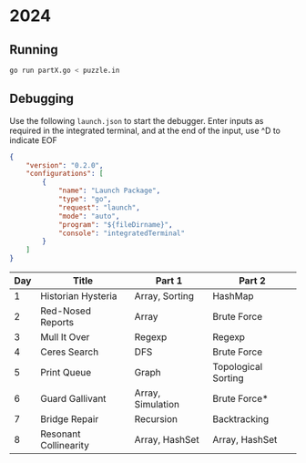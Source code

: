 # 2024

## Running

```sh
go run partX.go < puzzle.in
```

## Debugging

Use the following `launch.json` to start the debugger. Enter inputs as required in the integrated terminal, and at the end of the input, use ^D to indicate EOF

```json
{
    "version": "0.2.0",
    "configurations": [
        {
            "name": "Launch Package",
            "type": "go",
            "request": "launch",
            "mode": "auto",
            "program": "${fileDirname}",
            "console": "integratedTerminal"
        }
    ]
}
```

| Day | Title                 | Part 1            | Part 2              |
| --- | --------------------- | ----------------- | ------------------- |
| 1   | Historian Hysteria    | Array, Sorting    | HashMap             |
| 2   | Red-Nosed Reports     | Array             | Brute Force         |
| 3   | Mull It Over          | Regexp            | Regexp              |
| 4   | Ceres Search          | DFS               | Brute Force         |
| 5   | Print Queue           | Graph             | Topological Sorting |
| 6   | Guard Gallivant       | Array, Simulation | Brute Force*        |
| 7   | Bridge Repair         | Recursion         | Backtracking        |
| 8   | Resonant Collinearity | Array, HashSet    | Array, HashSet      |
